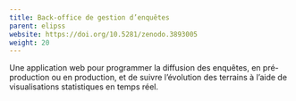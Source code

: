 ```yaml
---
title: Back-office de gestion d’enquêtes
parent: elipss
website: https://doi.org/10.5281/zenodo.3893005
weight: 20
---
```


Une application web pour programmer la diffusion des enquêtes, en pré-production ou en production, et de suivre l’évolution des terrains à l’aide de visualisations statistiques en temps réel.
